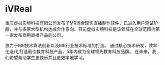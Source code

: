 # iVReal

重庆虚拟实境科技有限公司发布了MR混合现实直播制作软件，已进入用户测试阶段，并与多家大型机构达成合作意向。目前虚拟实境科技是该领域在全球范围内第一家发布商用直播产品的公司。

致力于MR技术算法创新以及MR行业技术标准的打造。 通过核心技术研发，效率化迭代,打造最佳教育科技产品，5年内成为全球领先教育科技品牌。 在未来，我们希望帮助学生更快乐并且更效率地学习。
